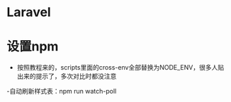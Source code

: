 # Laravel

# 设置npm

- 按照教程来的，scripts里面的cross-env全部替换为NODE_ENV，很多人贴出来的提示了，多次对比时都没注意

-自动刷新样式表：npm run watch-poll